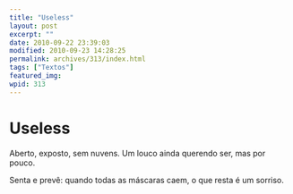 ```yaml
---
title: "Useless"
layout: post
excerpt: ""
date: 2010-09-22 23:39:03
modified: 2010-09-23 14:28:25
permalink: archives/313/index.html
tags: ["Textos"]
featured_img: 
wpid: 313
---
```


# Useless

Aberto, exposto, sem nuvens. Um louco ainda querendo ser, mas por pouco.

Senta e prevê: quando todas as máscaras caem, o que resta é um sorriso.